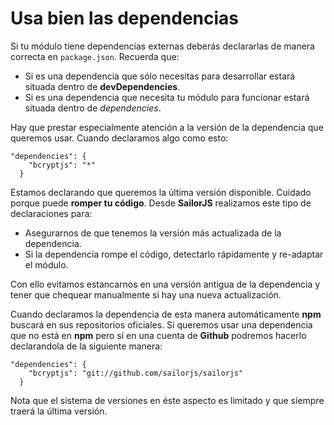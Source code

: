 # Usa bien las dependencias

Si tu módulo tiene dependencias externas deberás declararlas de manera correcta en `package.json`. Recuerda que:

* Si es una dependencia que sólo necesitas para desarrollar estará situada dentro de **devDependencies**.
* Si es una dependencia que necesita tu módulo para funcionar estará situada dentro de *dependencies*.

Hay que prestar especialmente atención a la versión de la dependencia que queremos usar. Cuando declaramos algo como esto:

```
"dependencies": {
    "bcryptjs": "*"
  }
```

Estamos declarando que queremos la última versión disponible. Cuidado porque puede **romper tu código**. Desde **SailorJS** realizamos este tipo de declaraciones para:

* Asegurarnos de que tenemos la versión más actualizada de la dependencia.
* Si la dependencia rompe el código, detectarlo rápidamente y re-adaptar el módulo.

Con ello evitamos estancarnos en una versión antigua de la dependencia y tener que chequear manualmente si hay una nueva actualización.

Cuando declaramos la dependencia de esta manera automáticamente **npm** buscará en sus repositorios oficiales. Si queremos usar una dependencia que no está en **npm** pero sí en una cuenta de **Github** podremos hacerlo declarandola de la siguiente manera:

```
"dependencies": {
    "bcryptjs": "git://github.com/sailorjs/sailorjs"
  }
```

Nota que el sistema de versiones en éste aspecto es limitado y que siempre traerá la última versión.
